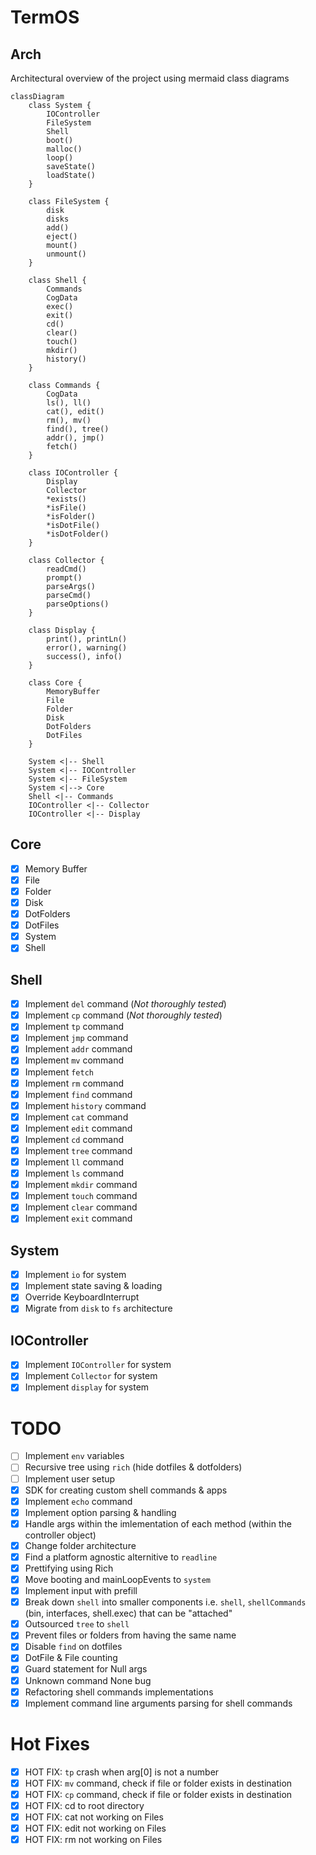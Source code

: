 # TermOS

## Arch

Architectural overview of the project using mermaid class diagrams

```mermaid
classDiagram
    class System {
        IOController
        FileSystem
        Shell
        boot()
        malloc()
        loop()
        saveState()
        loadState()
    }

    class FileSystem {
        disk
        disks
        add()
        eject()
        mount()
        unmount()
    }

    class Shell {
        Commands
        CogData
        exec()
        exit()
        cd()
        clear()
        touch()
        mkdir()
        history()
    }

    class Commands {
        CogData
        ls(), ll()
        cat(), edit()
        rm(), mv()
        find(), tree()
        addr(), jmp()
        fetch()
    }

    class IOController {
        Display
        Collector
        *exists()
        *isFile()
        *isFolder()
        *isDotFile()
        *isDotFolder()
    }

    class Collector {
        readCmd()
        prompt()
        parseArgs()
        parseCmd()
        parseOptions()
    }

    class Display {
        print(), printLn()
        error(), warning()
        success(), info()
    }

    class Core {
        MemoryBuffer
        File
        Folder
        Disk
        DotFolders
        DotFiles
    }

    System <|-- Shell
    System <|-- IOController
    System <|-- FileSystem
    System <|--> Core
    Shell <|-- Commands
    IOController <|-- Collector
    IOController <|-- Display

```

## Core

-   [x] Memory Buffer
-   [x] File
-   [x] Folder
-   [x] Disk
-   [x] DotFolders
-   [x] DotFiles
-   [x] System
-   [x] Shell

## Shell

-   [x] Implement `del` command (_Not thoroughly tested_)
-   [x] Implement `cp` command (_Not thoroughly tested_)
-   [x] Implement `tp` command
-   [x] Implement `jmp` command
-   [x] Implement `addr` command
-   [x] Implement `mv` command
-   [x] Implement `fetch`
-   [x] Implement `rm` command
-   [x] Implement `find` command
-   [x] Implement `history` command
-   [x] Implement `cat` command
-   [x] Implement `edit` command
-   [x] Implement `cd` command
-   [x] Implement `tree` command
-   [x] Implement `ll` command
-   [x] Implement `ls` command
-   [x] Implement `mkdir` command
-   [x] Implement `touch` command
-   [x] Implement `clear` command
-   [x] Implement `exit` command

## System

-   [x] Implement `io` for system
-   [x] Implement state saving & loading
-   [x] Override KeyboardInterrupt
-   [x] Migrate from `disk` to `fs` architecture

## IOController

-   [x] Implement `IOController` for system
-   [x] Implement `Collector` for system
-   [x] Implement `display` for system

# TODO

-   [ ] Implement `env` variables
-   [ ] Recursive tree using `rich` (hide dotfiles & dotfolders)
-   [ ] Implement user setup
-   [x] SDK for creating custom shell commands & apps
-   [x] Implement `echo` command
-   [x] Implement option parsing & handling
-   [x] Handle args within the imlementation of each method (within the controller object)
-   [x] Change folder architecture
-   [x] Find a platform agnostic alternitive to `readline`
-   [x] Prettifying using Rich
-   [x] Move booting and mainLoopEvents to `system`
-   [x] Implement input with prefill
-   [x] Break down `shell` into smaller components i.e. `shell`, `shellCommands` (bin, interfaces, shell.exec) that can be "attached"
-   [x] Outsourced `tree` to `shell`
-   [x] Prevent files or folders from having the same name
-   [x] Disable `find` on dotfiles
-   [x] DotFile & File counting
-   [x] Guard statement for Null args
-   [x] Unknown command None bug
-   [x] Refactoring shell commands implementations
-   [x] Implement command line arguments parsing for shell commands

# Hot Fixes

-   [x] HOT FIX: `tp` crash when arg[0] is not a number
-   [x] HOT FIX: `mv` command, check if file or folder exists in destination
-   [x] HOT FIX: `cp` command, check if file or folder exists in destination
-   [x] HOT FIX: cd to root directory
-   [x] HOT FIX: cat not working on Files
-   [x] HOT FIX: edit not working on Files
-   [x] HOT FIX: rm not working on Files
